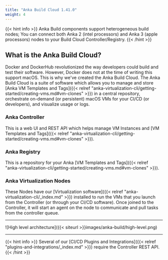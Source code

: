 ```yaml
---
title: "Anka Build Cloud 1.41.0"
weight: 4
---
```


{{< hint info >}}
Anka Build components support heterogeneous build nodes; You can connect both Anka 2 (intel processors) and Anka 3 (apple processors) nodes to your Build Cloud Controller/Registry.
{{< /hint >}}

## What is the Anka Build Cloud?

Docker and DockerHub revolutionized the way developers could build and test their software. However, Docker does not at the time of writing this support macOS. This is why we've created the Anka Build Cloud. The Anka Build Cloud is a suite of software which allows you to manage and store [Anka VM Templates and Tags]({{< relref "anka-virtualization-cli/getting-started/creating-vms.md#vm-clones" >}}) in a central repository, orchestrate on-demand (or persistent) macOS VMs for your CI/CD (or developers), and visualize usage or logs.

### Anka Controller

This is a web UI and REST API which helps manage VM Instances and [VM Templates and Tags]({{< relref "anka-virtualization-cli/getting-started/creating-vms.md#vm-clones" >}}).

### Anka Registry

This is a repository for your Anka [VM Templates and Tags]({{< relref "anka-virtualization-cli/getting-started/creating-vms.md#vm-clones" >}}).

### Anka Virtualization Nodes

These Nodes have our [Virtualization software]({{< relref "anka-virtualization-cli/_index.md" >}}) installed to run the VMs that you launch from the Controller (or through your CI/CD software). Once joined to the Controller, it will start an agent on the node to communicate and pull tasks from the controller queue.

---

![High level architecture]({{< siteurl >}}images/anka-build/high-level.png)

---

{{< hint info >}}
Several of our [CI/CD Plugins and Integrations]({{< relref "plugins-and-integrations/_index.md" >}}) require the Controller REST API.
{{< /hint >}}
